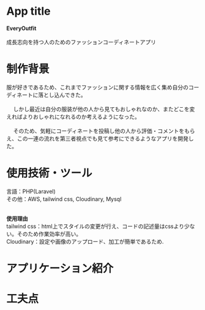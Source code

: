 # App title
**EveryOutfit** <br><br>
成長志向を持つ人のためのファッションコーディネートアプリ

# 制作背景
服が好きであるため、これまでファッションに関する情報を広く集め自分のコーディネートに落とし込んできた。<br><br>　
しかし最近は自分の服装が他の人から見てもおしゃれなのか、またどこを変えればよりおしゃれになれるのか考えるようになった。<br><br>　
そのため、気軽にコーディネートを投稿し他の人から評価・コメントをもらえ、この一連の流れを第三者視点でも見て参考にできるようなアプリを開発した。

# 使用技術・ツール
言語：PHP(Laravel) <br>
その他：AWS, tailwind css, Cloudinary, Mysql <br><br>
 
 **使用理由** <br>
tailwind css：html上でスタイルの変更が行え、コードの記述量はcssより少ない。そのため作業効率が高い。 <br>
Cloudinary：設定や画像のアップロード、加工が簡単であるため.


# アプリケーション紹介
# 工夫点



